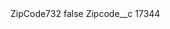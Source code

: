 <?xml version="1.0" encoding="UTF-8"?>
<CustomMetadata xmlns="http://soap.sforce.com/2006/04/metadata" xmlns:xsi="http://www.w3.org/2001/XMLSchema-instance" xmlns:xsd="http://www.w3.org/2001/XMLSchema">
    <label>ZipCode732</label>
    <protected>false</protected>
    <values>
        <field>Zipcode__c</field>
        <value xsi:type="xsd:string">17344</value>
    </values>
</CustomMetadata>
